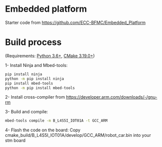 # Embedded platform

Starter code from https://github.com/ECC-BFMC/Embedded_Platform

# Build process

(Requirements: [Python 3.6+](https://www.python.org/downloads/), [CMake 3.19.0+](https://cmake.org/download/))

1- Install Ninja and Mbed-tools:
```sh
pip install ninja
python -m pip install ninja
pip install mbed-tools
python -m pip install mbed-tools
```

2- Install cross-compiler from https://developer.arm.com/downloads/-/gnu-rm

3- Build and compile:
```sh
mbed-tools compile -m B_L4S5I_IOT01A -t GCC_ARM
```

4- Flash the code on the board:
Copy cmake_build/B_L4S5I_IOT01A/develop/GCC_ARM/robot_car.bin into your stm board
